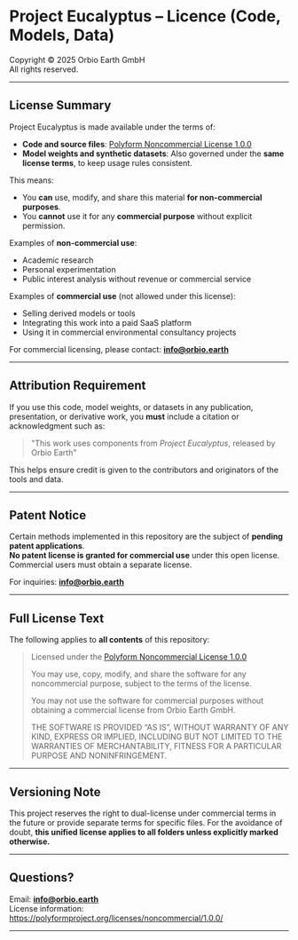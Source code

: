 
Project Eucalyptus – Licence (Code, Models, Data)
=================================

Copyright © 2025 Orbio Earth GmbH  
All rights reserved.

---

## License Summary

Project Eucalyptus is made available under the terms of:

- **Code and source files**: [Polyform Noncommercial License 1.0.0](https://polyformproject.org/licenses/noncommercial/1.0.0/)
- **Model weights and synthetic datasets**: Also governed under the **same license terms**, to keep usage rules consistent.

This means:

- You **can** use, modify, and share this material **for non-commercial purposes**.
- You **cannot** use it for any **commercial purpose** without explicit permission.

Examples of **non-commercial use**:
- Academic research
- Personal experimentation
- Public interest analysis without revenue or commercial service

Examples of **commercial use** (not allowed under this license):
- Selling derived models or tools
- Integrating this work into a paid SaaS platform
- Using it in commercial environmental consultancy projects

For commercial licensing, please contact: **info@orbio.earth**

---

## Attribution Requirement

If you use this code, model weights, or datasets in any publication, presentation, or derivative work, you **must** include a citation or acknowledgment such as:

> "This work uses components from *Project Eucalyptus*, released by Orbio Earth"

This helps ensure credit is given to the contributors and originators of the tools and data.

---

## Patent Notice

Certain methods implemented in this repository are the subject of **pending patent applications**.  
**No patent license is granted for commercial use** under this open license.  
Commercial users must obtain a separate license.

For inquiries: **info@orbio.earth**

---

## Full License Text

The following applies to **all contents** of this repository:

> Licensed under the [Polyform Noncommercial License 1.0.0](https://polyformproject.org/licenses/noncommercial/1.0.0/)
>
> You may use, copy, modify, and share the software for any noncommercial purpose, subject to the terms of the license.
>
> You may not use the software for commercial purposes without obtaining a commercial license from Orbio Earth GmbH.
>
> THE SOFTWARE IS PROVIDED “AS IS”, WITHOUT WARRANTY OF ANY KIND, EXPRESS OR IMPLIED, INCLUDING BUT NOT LIMITED TO THE WARRANTIES OF MERCHANTABILITY, FITNESS FOR A PARTICULAR PURPOSE AND NONINFRINGEMENT.

---

## Versioning Note

This project reserves the right to dual-license under commercial terms in the future or provide separate terms for specific files. For the avoidance of doubt, **this unified license applies to all folders unless explicitly marked otherwise.**

---

## Questions?

Email: **info@orbio.earth**  
License information: https://polyformproject.org/licenses/noncommercial/1.0.0/

---
